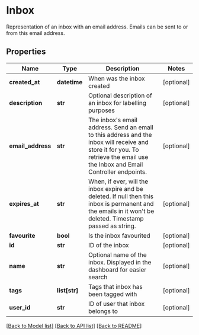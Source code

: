 # Inbox

Representation of an inbox with an email address. Emails can be sent to or from this email address.
## Properties
Name | Type | Description | Notes
------------ | ------------- | ------------- | -------------
**created_at** | **datetime** | When was the inbox created | [optional] 
**description** | **str** | Optional description of an inbox for labelling purposes | [optional] 
**email_address** | **str** | The inbox&#39;s email address. Send an email to this address and the inbox will receive and store it for you. To retrieve the email use the Inbox and Email Controller endpoints. | [optional] 
**expires_at** | **str** | When, if ever, will the inbox expire and be deleted. If null then this inbox is permanent and the emails in it won&#39;t be deleted. Timestamp passed as string. | [optional] 
**favourite** | **bool** | Is the inbox favourited | [optional] 
**id** | **str** | ID of the inbox | [optional] 
**name** | **str** | Optional name of the inbox. Displayed in the dashboard for easier search | [optional] 
**tags** | **list[str]** | Tags that inbox has been tagged with | [optional] 
**user_id** | **str** | ID of user that inbox belongs to | [optional] 

[[Back to Model list]](../README.md#documentation-for-models) [[Back to API list]](../README.md#documentation-for-api-endpoints) [[Back to README]](../README.md)


